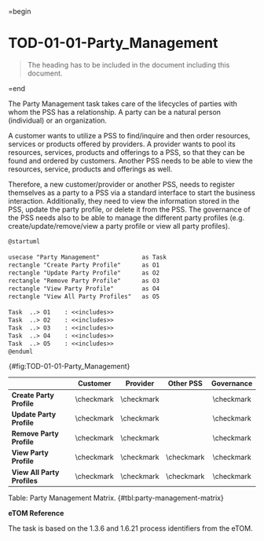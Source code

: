 =begin

# TOD-01-01-Party_Management

> The heading has to be included in the document including this document.

=end

The Party Management task takes care of the lifecycles of parties with whom the PSS has a relationship.
A party can be a natural person (individual) or an organization.

A customer wants to utilize a PSS to find/inquire and then order resources, services or products offered by providers.
A provider wants to pool its resources, services, products and offerings to a PSS, so that they can be found and ordered by customers.
Another PSS needs to be able to view the resources, service, products and offerings as well.

Therefore, a new customer/provider or another PSS, needs to register themselves as a party to a PSS via a standard interface to start the business interaction.
Additionally, they need to view the information stored in the PSS, update the party profile, or delete it from the PSS.
The governance of the PSS needs also to be able to manage the different party profiles (e.g. create/update/remove/view a party profile or view all party profiles).  

```plantuml
@startuml

usecase "Party Management"            as Task
rectangle "Create Party Profile"      as O1
rectangle "Update Party Profile"      as O2
rectangle "Remove Party Profile"      as O3
rectangle "View Party Profile"	      as O4
rectangle "View All Party Profiles"   as O5

Task  ..> O1    : <<includes>>
Task  ..> O2    : <<includes>>
Task  ..> O3    : <<includes>>
Task  ..> O4    : <<includes>>
Task  ..> O5    : <<includes>>
@enduml

```

![TOD-01-01: Party Management](../../common/pixel.png){#fig:TOD-01-01-Party_Management}

|                             |  Customer  |  Provider  | Other PSS  | Governance |
|-----------------------------|:----------:|:----------:|:----------:|:----------:|
| **Create Party Profile**    | \checkmark | \checkmark |            | \checkmark |
| **Update Party Profile**    | \checkmark | \checkmark |            | \checkmark |
| **Remove Party Profile**    | \checkmark | \checkmark |            | \checkmark |
| **View Party Profile**      | \checkmark | \checkmark | \checkmark | \checkmark |
| **View All Party Profiles** | \checkmark | \checkmark | \checkmark | \checkmark |

Table: Party Management Matrix. {#tbl:party-management-matrix}

**eTOM Reference**

The task is based on the 1.3.6 and 1.6.21 process identifiers from the eTOM.


